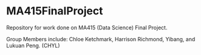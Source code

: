 # MA415FinalProject
Repository for work done on MA415 (Data Science) Final Project. 


Group Members include: Chloe Ketchmark, Harrison Richmond, Yibang, and Lukuan Peng. (CHYL)
